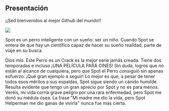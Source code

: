## Presentación

¡¡Sed bienvenidos al mejor Github del mundo!!

<img src="http://drive.google.com/thumbnail?id=156NiXpO5DHAnyPhkCUZ9kj3yUgAcpEQR&sz=w1000">

Spot es un perro inteligente con un sueño: ser un niño. Cuando Spot se entera de que hay un científico capaz de hacer su sueño realidad, parte de viaje en su busca.

Dios mío. Este Perro es un Crack es la mejor serie jamás creada. Tiene dos temporadas e incluso ¡UNA PELÍCULA PARA CINES! Sin duda, logros que no están al alcance de cualquiera, pero que Spot el Perro consiguió sin apenas esfuerzo. ¡Qué gran ejemplo a seguir! Lo mejor es que, a pesar de tener todos esos méritos a sus espaldas, Spot sigue siendo un cánido humilde. Resulta evidente que tengo un gran aprecio por Spot y no es para menos. Veréis, mi vida corría grave peligro por una rara enfermedad, pero Spot me donó su médula ósea. La frase "Mi madre me dio la vida, pero Spot Helperman me dio ganas de vivirla" nunca fue más cierta.

<!--
**AitorSagarduy/AitorSagarduy** is a ✨ _special_ ✨ repository because its `README.md` (this file) appears on your GitHub profile.

Here are some ideas to get you started:

- 🔭 I’m currently working on ...
- 🌱 I’m currently learning ...
- 👯 I’m looking to collaborate on ...
- 🤔 I’m looking for help with ...
- 💬 Ask me about ...
- 📫 How to reach me: ...
- 😄 Pronouns: ...
- ⚡ Fun fact: ...
-->
